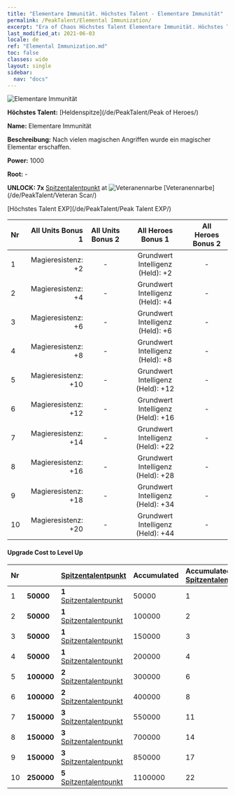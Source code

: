 ```yaml
---
title: "Elementare Immunität. Höchstes Talent - Elementare Immunität"
permalink: /PeakTalent/Elemental Immunization/
excerpt: "Era of Chaos Höchstes Talent Elementare Immunität. Höchstes Talent Elementare Immunität. Elementare Immunität"
last_modified_at: 2021-06-03
locale: de
ref: "Elemental Immunization.md"
toc: false
classes: wide
layout: single
sidebar:
  nav: "docs"
---
```


  ![Elementare Immunität](/images/pt/talent_1004.png)

  **Höchstes Talent:** [Heldenspitze](/de/PeakTalent/Peak of Heroes/)

  **Name:** Elementare Immunität

  **Beschreibung:** Nach vielen magischen Angriffen wurde ein magischer Elementar erschaffen.

  **Power:** 1000

  **Root:** -

  **UNLOCK: 7x** [Spitzentalentpunkt](/ItemsDE/con_934/) at ![Veteranennarbe](/images/pt/talent_1003.png) [Veteranennarbe](/de/PeakTalent/Veteran Scar/)

  [Höchstes Talent EXP](/de/PeakTalent/Peak Talent EXP/)

  | Nr | All Units Bonus 1 | All Units Bonus 2 | All Heroes Bonus 1 | All Heroes Bonus 2 |
  |:---|--------------:|:-------------:|:-------------:|:-------------:|
  | 1 | Magieresistenz: +2 | - | Grundwert Intelligenz (Held): +2 | - |
  | 2 | Magieresistenz: +4 | - | Grundwert Intelligenz (Held): +4 | - |
  | 3 | Magieresistenz: +6 | - | Grundwert Intelligenz (Held): +6 | - |
  | 4 | Magieresistenz: +8 | - | Grundwert Intelligenz (Held): +8 | - |
  | 5 | Magieresistenz: +10 | - | Grundwert Intelligenz (Held): +12 | - |
  | 6 | Magieresistenz: +12 | - | Grundwert Intelligenz (Held): +16 | - |
  | 7 | Magieresistenz: +14 | - | Grundwert Intelligenz (Held): +22 | - |
  | 8 | Magieresistenz: +16 | - | Grundwert Intelligenz (Held): +28 | - |
  | 9 | Magieresistenz: +18 | - | Grundwert Intelligenz (Held): +34 | - |
  | 10 | Magieresistenz: +20 | - | Grundwert Intelligenz (Held): +44 | - |


#### Upgrade Cost to Level Up

  | Nr | <i class="fas fa-coins"/> | [Spitzentalentpunkt](/ItemsDE/con_934/) | Accumulated <i class="fas fa-coins"/> | Accumulated [Spitzentalentpunkt](/ItemsDE/con_934/) |
  |:---|:--------------|:-------------|:-------------|:-------------|
  | 1 | **50000** | **1** [Spitzentalentpunkt](/ItemsDE/con_934/) | 50000 | 1 |
  | 2 | **50000** | **1** [Spitzentalentpunkt](/ItemsDE/con_934/) | 100000 | 2 |
  | 3 | **50000** | **1** [Spitzentalentpunkt](/ItemsDE/con_934/) | 150000 | 3 |
  | 4 | **50000** | **1** [Spitzentalentpunkt](/ItemsDE/con_934/) | 200000 | 4 |
  | 5 | **100000** | **2** [Spitzentalentpunkt](/ItemsDE/con_934/) | 300000 | 6 |
  | 6 | **100000** | **2** [Spitzentalentpunkt](/ItemsDE/con_934/) | 400000 | 8 |
  | 7 | **150000** | **3** [Spitzentalentpunkt](/ItemsDE/con_934/) | 550000 | 11 |
  | 8 | **150000** | **3** [Spitzentalentpunkt](/ItemsDE/con_934/) | 700000 | 14 |
  | 9 | **150000** | **3** [Spitzentalentpunkt](/ItemsDE/con_934/) | 850000 | 17 |
  | 10 | **250000** | **5** [Spitzentalentpunkt](/ItemsDE/con_934/) | 1100000 | 22 |
